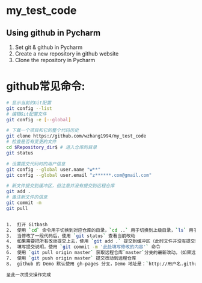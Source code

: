 my_test_code
============
Using github in Pycharm
-------
1. Set git & github in Pycharm
2. Create a new repository in github website
3. Clone the repository in Pycharm


github常见命令:
========
```bash
# 显示当前的Git配置
git config --list
# 编辑Git配置文件
git config -e [--global]

# 下载一个项目和它的整个代码历史
git clone https://github.com/wzhang1994/my_test_code
# 检查是否有变更的文件
cd $Repository_dir$ # 进入仓库的目录
git status

# 设置提交代码时的用户信息
git config --global user.name "w**"
git config --global user.email "z******.com@gmail.com"

# 新文件提交到缓冲区，但注意并没有提交到远程仓库
git add .
# 备注新文件的信息
git commit -m 
git pull


1.  打开 Gitbash
2.  使用 `cd` 命令用于切换到对应仓库的目录，`cd ..` 用于切换到上级目录，`ls` 用于查看当前目录下面的文件/夹
3.  当修改了一段代码后，使用 `git status` 查看当前改动
4.  如果需要把所有改动提交上去，使用 `git add .` 提交到缓冲区（此时文件并没有提交到远程仓库）
5.  填写提交说明，使用 `git commit -m '此处填写修改的内容'` 命令
6.  使用 `git pull origin master` 获取远程仓库`master`分支的最新改动。（如果远程仓库有更新，没有执行此步骤，无法进行下一步）
7.  使用 `git push origin master` 提交改动到远程仓库
8.  github 的 Demo 默认使用 gh-pages 分支，Demo 地址是：`http://用户名.github.io/仓库名/` 可以使用 `git checkout gh-pages` 切换到该分支(默认没有这个分支，需要使用`git checkout -b gh-pages`创建该分支)。

至此一次提交操作完成

```
